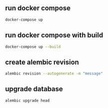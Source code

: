 ## run docker compose

```bash
docker-compose up
```

## run docker compose with build

```bash
docker-compose up --build
```

## create alembic revision

```bash
alembic revision --autogenerate -m "message"
```

## upgrade database

```bash
alembic upgrade head
```